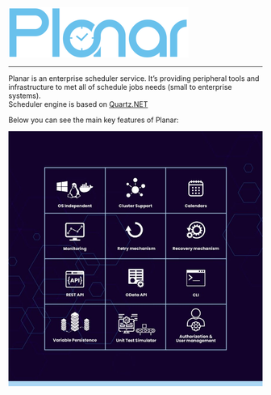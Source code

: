 ![Logo](https://github.com/atias007/Planar/blob/437265e8b34d94e09bb81f1aa7d9b28103d3ed14/res/planar_logo_full.png)
***

Planar is an enterprise scheduler service. 
It’s providing peripheral tools and infrastructure to met all of schedule jobs needs (small to enterprise systems).\
Scheduler engine is based on [Quartz.NET](http://www.quartz-scheduler.org/)

Below you can see the main key features of Planar:

![flyer](https://github.com/atias007/Planar/blob/master/res/matrix.jpg?raw=true)
